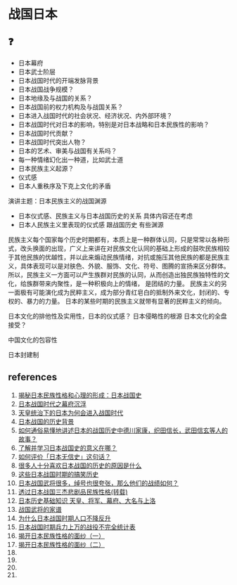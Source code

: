# 战国日本

## :question:
- 日本幕府
- 日本武士阶层
- 日本战国时代的开端发脉背景
- 日本战国战争规模？
- 日本地缘及与战国的关系？
- 日本战国前的权力机构及与战国关系？
- 日本进入战国时代的社会状况、经济状况、内外部环境？
- 日本战国时代对日本的影响，特别是对日本战略和日本民族性的影响？
- 日本战国时代贡献？
- 日本战国时代突出人物？
- 日本的艺术、审美与战国有关系吗？
- 每一种情绪幻化出一种道，比如武士道
- 日本民族主义起源？
- 仪式感
- 日本人重秩序及下克上文化的矛盾


演讲主题：日本民族主义的战国渊源
- 日本仪式感、民族主义与日本战国历史的关系 具体内容还在考虑
- 日本人民族主义里表现的仪式感  跟战国历史 有些渊源

民族主义每个国家每个历史时期都有，本质上是一种群体认同，只是常常以各种形式，改头换面的出现，广义上来讲在对民族文化认同的基础上形成的鼓吹民族相较于其他民族的优越性，并以此来煽动民族情绪，对抗或施压其他民族的都是民族主义，具体表现可以是对肤色、外貌、服饰、文化、符号、图腾的宣扬来区分群体。所以，民族主义一方面可以产生族群对民族的认同，从而创造出独民族独特性的文化，给族群带来内聚性，是一种积极向上的情绪， 是团结的力量。 民族主义的另一面极有可能演化成为民粹主义，成为部分青红皂白的抵制外来文化，封闭的、专权的、暴力的力量。 日本的某些时期的民族主义就带有显著的民粹主义的倾向。

日本文化的排他性及实用性，日本的仪式感？
日本侵略性的根源
日本文化的全盘接受？

中国文化的包容性

日本封建制





## references
1. [揭秘日本民族性格和心理的形成：日本战国史](mzx.md)
1. [日本战国时代之幕府沉浮](http://blog.sina.com.cn/s/blog_14aa9fc660102y4of.html)
1. [天皇统治下的日本为何会进入战国时代](https://baijiahao.baidu.com/s?id=1636511315297516562&wfr=spider&for=pc)
1. [日本战国的历史背景](https://zhidao.baidu.com/question/875776127495380892.html)
1. [如何通俗易懂地讲述日本的战国历史中德川家康，织田信长，武田信玄等人的故事？](https://www.zhihu.com/question/31352503/answer/407970195)
1. [了解并学习日本战国史的意义在哪？](https://www.zhihu.com/question/20925669/answer/161516359)
1. [如何评价「日本无信史」这句话？](https://www.zhihu.com/question/48155664/answer/110031690)
1. [很多人十分喜欢日本战国的历史的原因是什么](https://www.zhihu.com/question/30752938/answer/587706959)
1. [这些日本战国时期的搞笑历史](http://baijiahao.baidu.com/s?id=1611028547674488996&wfr=spider&for=pc)
1. [日本战国武将很多，绰号也很夸张，那么他们的战绩如何？](https://baijiahao.baidu.com/s?id=1607651705819351789&wfr=spider&for=pc)
1. [透过日本战国三杰悲剧品民族性格(转载)](http://bbs.tianya.cn/post-333-1076618-1.shtml)
1. [日本历史基础知识 天皇、将军、幕府、大名与上洛](https://www.wilf.cn/post/996.html)
1. [战国武将的家谱](https://app.yinxiang.com/fx/92e2389f-856f-450c-b964-988d9ca0d771)
1. [为什么日本战国时期人口不降反升](https://www.zhihu.com/question/35629335)
1. [日本战国时期兵力上万的战役不完全统计表](https://app.yinxiang.com/fx/4e94bfc2-fba4-4ace-bf9a-e919a91785ed)
1. [揭开日本民族性格的面纱（一）](https://www.jianshu.com/p/1f2bc4018f7a)
1. [揭开日本民族性格的面纱（二）](https://www.jianshu.com/p/0d11a84f733a)
1. []()
1. []()
1. []()
1. []()





